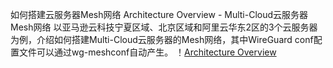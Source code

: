 如何搭建云服务器Mesh网络
Architecture Overview - Multi-Cloud云服务器Mesh网络
以亚马逊云科技宁夏区域、北京区域和阿里云华东2区的3个云服务器为例，介绍如何搭建Multi-Cloud云服务器的Mesh网络，其中WireGuard conf配置文件可以通过wg-meshconf自动产生。
！[Architecture Overview](https://github.com/jasonliu929/Terraform-WGMesh4gcr/blob/main/Overview.png)
